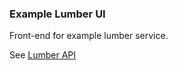 ### Example Lumber UI

Front-end for example lumber service. 


See [Lumber API](https://github.com/steven-solomon/lumber-api)
